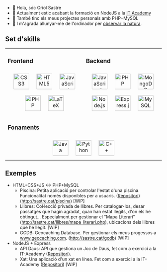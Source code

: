 - 👋 Hola, sóc Oriol Sastre
- 👀 Actualment estic acabant la formació en NodeJS a la [IT Academy](http://itacademy.barcelonactiva.cat/)
- 💞️ També tinc els meus projectes personals amb PHP+MySQL
- 🌱 I m'agrada allunyar-me de l'ordinador per [observar la natura](https://www.inaturalist.org/people/4794916).

## Set d'skills 
<table><tr><td valign="top" width="50%">

### Frontend

<div align="center">  
<a href="https://www.w3schools.com/css/" target="_blank"><img style="margin: 10px" src="https://profilinator.rishav.dev/skills-assets/css3-original-wordmark.svg" alt="CSS3" height="50" /></a>  
<a href="https://en.wikipedia.org/wiki/HTML5" target="_blank"><img style="margin: 10px" src="https://profilinator.rishav.dev/skills-assets/html5-original-wordmark.svg" alt="HTML5" height="50" /></a>  
<a href="https://www.javascript.com/" target="_blank"><img style="margin: 10px" src="https://profilinator.rishav.dev/skills-assets/javascript-original.svg" alt="JavaScript" height="50" /></a>  
<a href="https://www.php.net/" target="_blank"><img style="margin: 10px" src="https://profilinator.rishav.dev/skills-assets/php-original.svg" alt="PHP" height="50" /></a>  
<a href="https://www.latex-project.org/" target="_blank"><img style="margin: 10px" src="https://profilinator.rishav.dev/skills-assets/latex.png" alt="LaTeX" height="50" /></a>
</div>
</td><td valign="top" width="50%">

### Backend  

<div align="center">    
<a href="https://www.javascript.com/" target="_blank"><img style="margin: 10px" src="https://profilinator.rishav.dev/skills-assets/javascript-original.svg" alt="JavaScript" height="50" /></a>  
<a href="https://www.php.net/" target="_blank"><img style="margin: 10px" src="https://profilinator.rishav.dev/skills-assets/php-original.svg" alt="PHP" height="50" /></a>  
<a href="https://www.mongodb.com/" target="_blank"><img style="margin: 10px" src="https://profilinator.rishav.dev/skills-assets/mongodb-original-wordmark.svg" alt="MongoDB" height="50" /></a>  
<a href="https://nodejs.org/" target="_blank"><img style="margin: 10px" src="https://profilinator.rishav.dev/skills-assets/nodejs-original-wordmark.svg" alt="Node.js" height="50" /></a>  
<a href="https://expressjs.com/" target="_blank"><img style="margin: 10px" src="https://profilinator.rishav.dev/skills-assets/express-original-wordmark.svg" alt="Express.js" height="50" /></a>  
<a href="https://www.mysql.com/" target="_blank"><img style="margin: 10px" src="https://profilinator.rishav.dev/skills-assets/mysql-original-wordmark.svg" alt="MySQL" height="50" /></a>  
</div>
</td></tr><tr>
<td colspan="2" valign="top">

### Fonaments

<div align="center">  
<a href="https://www.java.com/" target="_blank"><img style="margin: 10px" src="https://profilinator.rishav.dev/skills-assets/java-original-wordmark.svg" alt="Java" height="50" /></a> 
<a href="https://www.python.org/" target="_blank"><img style="margin: 10px" src="https://profilinator.rishav.dev/skills-assets/python-original.svg" alt="Python" height="50" /></a>
<a href="https://www.cplusplus.com/" target="_blank"><img style="margin: 10px" src="https://profilinator.rishav.dev/skills-assets/cplusplus-original.svg" alt="C++" height="50" /></a>
</div>
</td></tr></table>
  
  ## Exemples
  - HTML+CSS+JS <-> PHP+MySQL
    - Piscina: Petita aplicació per controlar l'estat d'una piscina. Funcionalitat només disponibles per a usuaris. ([Repositori](http://github.com/oriolsastre/pscina))(http://sastre.cat/piscina) [WIP]
    - Llibres: Col·lecció privada de llibres. Per catalogar-los, desar passatges que hagin agradat, quan han estat llegits, d'on els he obtingut... Especialment per gestionar el "Mapa Literari" (http://sastre.cat/llibres/mapa_literari.php), ubicacions dels llibres que he llegit. [WIP]
    - GCDB: Geocaching Database. Per gestionar els meus progessos a www.geocaching.com. (http://sastre.cat/gcdb) [WIP]
  - NodeJS + Express
    - API Daus: API que gestiona un Joc de Daus, fet com a exercici a la IT-Academy ([Repositori](https://github.com/oriolsastre/nodeInitialDemo/tree/sprint4_2)).
    - Xat: Una aplicació d'un xat en línea. Fet com a exercici a la IT-Academy ([Repositori](https://github.com/oriolsastre/nodeInitialDemo/tree/sprint5)) [WIP] 
